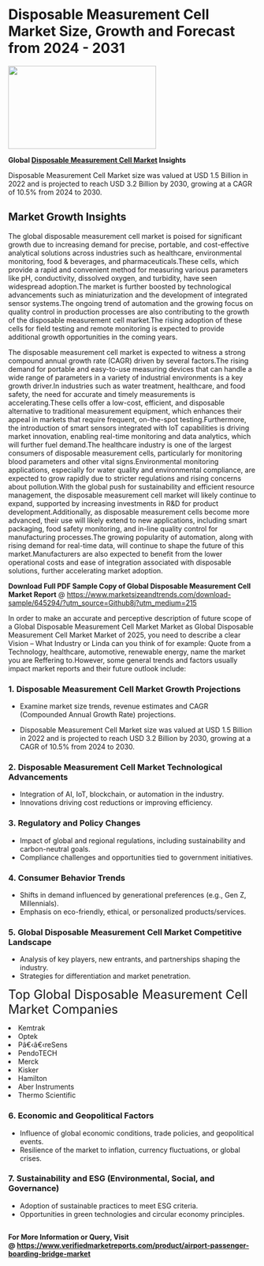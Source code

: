 <H1>Disposable Measurement Cell Market Size, Growth and Forecast from 2024 - 2031</H1><img class="aligncenter size-medium wp-image-584254" src="https://thirdeyenews.in/wp-content/uploads/2024/09/Global-Market-Research-300x168.jpeg" alt="" width="300" height="168" /><p><strong>Global&nbsp;<a href="https://www.marketsizeandtrends.com/download-sample/645294/?utm_source=Github8j?utm_medium=215">Disposable Measurement Cell Market</a> Insights</strong></p><p>Disposable Measurement Cell Market size was valued at USD 1.5 Billion in 2022 and is projected to reach USD 3.2 Billion by 2030, growing at a CAGR of 10.5% from 2024 to 2030.</p><p><h2>Market Growth Insights</h2> <p>The global disposable measurement cell market is poised for significant growth due to increasing demand for precise, portable, and cost-effective analytical solutions across industries such as healthcare, environmental monitoring, food & beverages, and pharmaceuticals.These cells, which provide a rapid and convenient method for measuring various parameters like pH, conductivity, dissolved oxygen, and turbidity, have seen widespread adoption.The market is further boosted by technological advancements such as miniaturization and the development of integrated sensor systems.The ongoing trend of automation and the growing focus on quality control in production processes are also contributing to the growth of the disposable measurement cell market.The rising adoption of these cells for field testing and remote monitoring is expected to provide additional growth opportunities in the coming years.</p> <p>The disposable measurement cell market is expected to witness a strong compound annual growth rate (CAGR) driven by several factors.The rising demand for portable and easy-to-use measuring devices that can handle a wide range of parameters in a variety of industrial environments is a key growth driver.In industries such as water treatment, healthcare, and food safety, the need for accurate and timely measurements is accelerating.These cells offer a low-cost, efficient, and disposable alternative to traditional measurement equipment, which enhances their appeal in markets that require frequent, on-the-spot testing.Furthermore, the introduction of smart sensors integrated with IoT capabilities is driving market innovation, enabling real-time monitoring and data analytics, which will further fuel demand.The healthcare industry is one of the largest consumers of disposable measurement cells, particularly for monitoring blood parameters and other vital signs.Environmental monitoring applications, especially for water quality and environmental compliance, are expected to grow rapidly due to stricter regulations and rising concerns about pollution.With the global push for sustainability and efficient resource management, the disposable measurement cell market will likely continue to expand, supported by increasing investments in R&D for product development.Additionally, as disposable measurement cells become more advanced, their use will likely extend to new applications, including smart packaging, food safety monitoring, and in-line quality control for manufacturing processes.The growing popularity of automation, along with rising demand for real-time data, will continue to shape the future of this market.Manufacturers are also expected to benefit from the lower operational costs and ease of integration associated with disposable solutions, further accelerating market adoption.<p><span class=""><strong>Download Full PDF Sample Copy of Global Disposable Measurement Cell Market Report</strong> @ <a href="https://www.marketsizeandtrends.com/download-sample/645294/?utm_source=Github8j?utm_medium=215" target="_blank">https://www.marketsizeandtrends.com/download-sample/645294/?utm_source=Github8j?utm_medium=215</a></span></p><p>In order to make an accurate and perceptive description of future scope of a Global&nbsp;Disposable Measurement Cell Market Market as Global&nbsp;Disposable Measurement Cell Market Market of 2025, you need to describe a clear Vision &ndash; What Industry or Linda can you think of for example: Quote from a Technology, healthcare, automotive, renewable energy, name the market you are Reffering to.However, some general trends and factors usually impact market reports and their future outlook include:</p><h3>1.&nbsp;<strong>Disposable Measurement Cell Market Growth Projections</strong></h3><ul><li>Examine market size trends, revenue estimates and CAGR (Compounded Annual Growth Rate) projections.</li><li><p>Disposable Measurement Cell Market size was valued at USD 1.5 Billion in 2022 and is projected to reach USD 3.2 Billion by 2030, growing at a CAGR of 10.5% from 2024 to 2030.</p></li></ul><h3>2.&nbsp;<strong>Disposable Measurement Cell Market Technological Advancements</strong></h3><ul><li>Integration of AI, IoT, blockchain, or automation in the industry.</li><li>Innovations driving cost reductions or improving efficiency.</li></ul><h3>3.&nbsp;<strong>Regulatory and Policy Changes</strong></h3><ul><li>Impact of global and regional regulations, including sustainability and carbon-neutral goals.</li><li>Compliance challenges and opportunities tied to government initiatives.</li></ul><h3>4.&nbsp;<strong>Consumer Behavior Trends</strong></h3><ul><li>Shifts in demand influenced by generational preferences (e.g., Gen Z, Millennials).</li><li>Emphasis on eco-friendly, ethical, or personalized products/services.</li></ul><h3>5.&nbsp;<strong>Global Disposable Measurement Cell Market Competitive Landscape</strong></h3><ul><li>Analysis of key players, new entrants, and partnerships shaping the industry.</li><li>Strategies for differentiation and market penetration.</li></ul><p data-pm-slice="1 1 []"><span style="color: inherit; font-family: inherit; font-size: 25px;">Top Global Disposable Measurement Cell Market Companies</span></p><div class="" data-test-id=""><p><li>Kemtrak</li><li> Optek</li><li> Pâ€‹â€‹reSens</li><li> PendoTECH</li><li> Merck</li><li> Kisker</li><li> Hamilton</li><li> Aber Instruments</li><li> Thermo Scientific</li></p></div><h3>6.&nbsp;<strong>Economic and Geopolitical Factors</strong></h3><ul><li>Influence of global economic conditions, trade policies, and geopolitical events.</li><li>Resilience of the market to inflation, currency fluctuations, or global crises.</li></ul><h3>7.&nbsp;<strong>Sustainability and ESG (Environmental, Social, and Governance)</strong></h3><ul><li>Adoption of sustainable practices to meet ESG criteria.</li><li>Opportunities in green technologies and circular economy principles.</li></ul><h2><strong style="font-size: 14px;">For More Information or Query, Visit @&nbsp;</strong><a style="background-color: #ffffff; font-size: 14px;" href="https://www.marketsizeandtrends.com/report/disposable-measurement-cell-market/" target="_blank">https://www.verifiedmarketreports.com/product/airport-passenger-boarding-bridge-market</a></h2>
